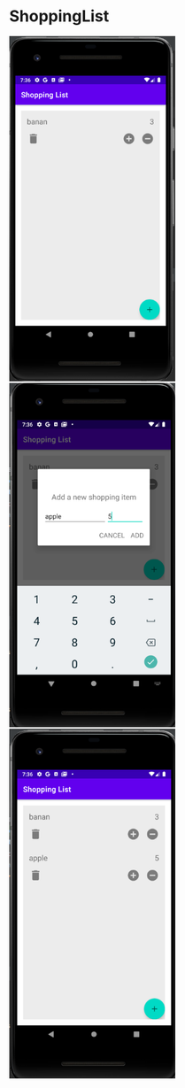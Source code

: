 # ShoppingList

<img src="screenshots/1.png" alt="shoppinglist" width="300"/>

<img src="screenshots/2.png" alt="shoppinglist" width="300"/>

<img src="screenshots/3.png" alt="shoppinglist" width="300"/>